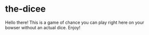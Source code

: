 # the-dicee
Hello there! This is a game of chance you can play right here on your bowser without an actual dice. Enjoy!
